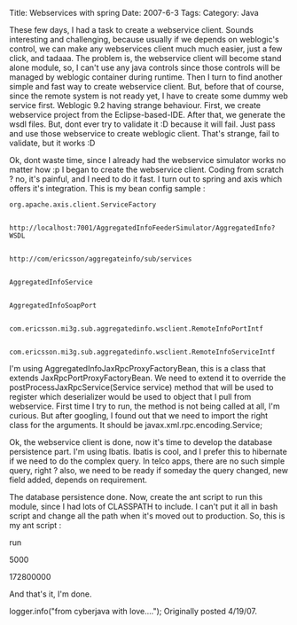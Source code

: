 Title: Webservices with spring
Date: 2007-6-3
Tags: 
Category: Java

These few days, I had a task to create a webservice client. Sounds interesting and challenging, because usually if we depends on weblogic's control, we can make any webservices client much much easier, just a few click, and tadaaa. The problem is, the webservice client will become stand alone module, so, I can't use any java controls since those controls will be managed by weblogic container during runtime.
Then I turn to find another simple and fast way to create webservice client. But, before that of course, since the remote system is not ready yet, I have to create some dummy web service first. Weblogic 9.2 having strange behaviour. First, we create webservice project from the Eclipse-based-IDE. After that, we generate the wsdl files. But, dont ever try to validate it :D because it will fail. Just pass and use those webservice to create weblogic client. That's strange, fail to validate, but it works :D

Ok, dont waste time, since I already had the webservice simulator works no matter how :p I began to create the webservice client. Coding from scratch ? no, it's painful, and I need to do it fast. I turn out to spring and axis which offers it's integration. This is my bean config sample :
```
org.apache.axis.client.ServiceFactory


http://localhost:7001/AggregatedInfoFeederSimulator/AggregatedInfo?WSDL


http://com/ericsson/aggregateinfo/sub/services


AggregatedInfoService


AggregatedInfoSoapPort


com.ericsson.mi3g.sub.aggregatedinfo.wsclient.RemoteInfoPortIntf


com.ericsson.mi3g.sub.aggregatedinfo.wsclient.RemoteInfoServiceIntf

```


I'm using AggregatedInfoJaxRpcProxyFactoryBean, this is a class that extends JaxRpcPortProxyFactoryBean. We need to extend it to override the postProcessJaxRpcService(Service service) method that will be used to register which deserializer would be used to object that I pull from webservice. First time I try to run, the method is not being called at all, I'm curious. But after googling, I found out that we need to import the right class for the arguments. It should be javax.xml.rpc.encoding.Service;

Ok, the webservice client is done, now it's time to develop the database persistence part. I'm using Ibatis. Ibatis is cool, and I prefer this to hibernate if we need to do the complex query. In telco apps, there are no such simple query, right ? also, we need to be ready if someday the query changed, new field added, depends on requirement.

The database persistence done. Now, create the ant script to run this module, since I had lots of CLASSPATH to include. I can't put it all in bash script and change all the path when it's moved out to production. So, this is my ant script :







run










5000



172800000












And that's it, I'm done.



logger.info("from cyberjava with love....");
Originally posted 4/19/07.
